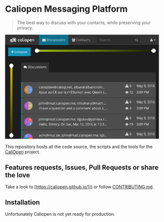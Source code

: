 # Caliopen Messaging Platform

> The best way to discuss with your contacts, while preserving your privacy.

![Actual POC](doc/assets/play_with_poc.png)

This repository hosts all the code source, the scripts and the tools for the [CaliOpen](https://caliopen.org) project.


## Features requests, Issues, Pull Requests or share the love

Take a look to [https://caliopen.github.io/]() or follow [CONTRIBUTING.md]().


## Installation

Unfortunately Caliopen is not yet ready for production.
